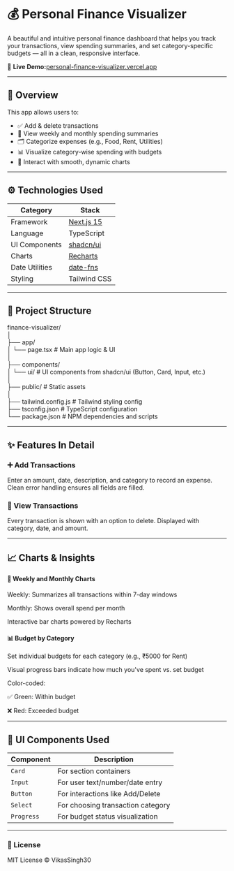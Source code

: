 # 💰 Personal Finance Visualizer

A beautiful and intuitive personal finance dashboard that helps you track your transactions, view spending summaries, and set category-specific budgets — all in a clean, responsive interface.

🔗 **Live Demo:**[personal-finance-visualizer.vercel.app](https://personal-finance-visualizer-sandy.vercel.app/)

---

## 🧠 Overview

This app allows users to:

- ✅ Add & delete transactions
- 📆 View weekly and monthly spending summaries
- 🗂 Categorize expenses (e.g., Food, Rent, Utilities)
- 📊 Visualize category-wise spending with budgets
- 🔄 Interact with smooth, dynamic charts

---

## ⚙️ Technologies Used

| Category         | Stack                            |
|------------------|----------------------------------|
| Framework        | [Next.js 15](https://nextjs.org) |
| Language         | TypeScript                       |
| UI Components    | [shadcn/ui](https://ui.shadcn.com) |
| Charts           | [Recharts](https://recharts.org) |
| Date Utilities   | [date-fns](https://date-fns.org) |
| Styling          | Tailwind CSS                     |

---

## 📁 Project Structure

finance-visualizer/<br>
│<br>
├── app/<br>
│   └── page.tsx             # Main app logic & UI<br>
│<br>
├── components/<br>
│   └── ui/                  # UI components from shadcn/ui (Button, Card, Input, etc.)<br>
│<br>
├── public/                  # Static assets<br>
│<br>
├── tailwind.config.js       # Tailwind styling config<br>
├── tsconfig.json            # TypeScript configuration<br>
└── package.json             # NPM dependencies and scripts<br>

---

## ✨ Features In Detail

### ➕ Add Transactions
Enter an amount, date, description, and category to record an expense. Clean error handling ensures all fields are filled.

### 🧾 View Transactions
Every transaction is shown with an option to delete. Displayed with category, date, and amount.

---

## 📈 Charts & Insights

#### 📆 Weekly and Monthly Charts
Weekly: Summarizes all transactions within 7-day windows

Monthly: Shows overall spend per month

Interactive bar charts powered by Recharts

#### 📊 Budget by Category
Set individual budgets for each category (e.g., ₹5000 for Rent)

Visual progress bars indicate how much you've spent vs. set budget

Color-coded:

   ✅ Green: Within budget

   ❌ Red: Exceeded budget

---

## 🧱 UI Components Used

| Component  | Description                       |
| ---------- | --------------------------------- |
| `Card`     | For section containers            |
| `Input`    | For user text/number/date entry   |
| `Button`   | For interactions like Add/Delete  |
| `Select`   | For choosing transaction category |
| `Progress` | For budget status visualization   |

---

### 📄 License
MIT License © VikasSingh30

